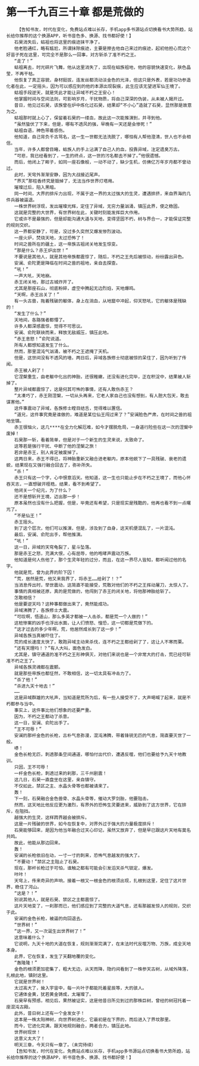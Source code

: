 # 第一千九百三十章 都是荒做的
        【告知书友，时代在变化，免费站点难以长存，手机app多书源站点切换看书大势所趋，站长给你推荐的这个换源APP，听书音色多、换源、找书都好使！】
       石昊消失后，蛄祖也将这里的痕迹抹干净了。
       他老脸通红，略有尴尬，所谓抹除痕迹，主要是擦去他自己来过的痕迹，起初他担心荒这个好苗子死在这里，可完全不是那么一回事，对方斩杀了准不朽之王。
       “走了！”
       蛄祖离去，时光碎片飞舞，他从这里消失了，出现在蛄族祖地，他的容貌快速变化，肤色晶莹，不再干枯。
       他恢复了真正容貌，身材挺拔，连发丝都流动淡金色的光泽，但这只是外表，若是功功参造化者在此，一定摇头，因为可以感应到的他的本源出现裂痕，此生应该无望进军仙王境了。
       蛄祖手段逆天，就是凭此才能让异域不朽之王安心！
       他掌握时间与空间法则，可影响岁月，干扰物质，将自己深深的伪装，从未被人揭开过。
       昔日，他见过石昊，该族曾在炉中炼化过石昊，结果却“不小心”造就了石昊，显然那是故意为之。
       蛄祖那时就上心了，保留着石昊的一缕血，故此这一次能推演到，并寻到他。
       “虽然蛰伏了下来，但是，哪有不透风的强，早晚有一天还是会惨死！”
       蛄祖自语，神色带着感伤。
       他知道，自己背负千古骂名，这一生一世都无法洗脱了，哪怕有人帮他澄清，世人也不会相信。
       当年，许多人都曾目睹，蛄族人的手上沾满了自己人的血，投靠异域，注定遗臭万古。
       “可悲，我已经看到了，一生的终点，这一世的污名都去不掉了。”他很遗憾。
       而后，他闭上了眸子，如同一座石像般，一动不动了，缺少生机，仿佛亿万年岁月都不曾动过。
       此时，天穹外渐渐安静，因为大战接近尾声。
       “界灭”那柱香终究是毁掉了，无法当作世界灯塔用。
       璀璨过后，陷入黑暗。
       同一时间，大界的排斥力出现，不属于这一界的太过强大的生灵，遭遇排挤，来自界海的几件兵器被逼退。
       一株世界树浮现，发出璀璨光辉，定住了异域，无穷力量汹涌，镇压此界，使之稳固。
       这就是完整的大世界，有世界树在此，关键时刻能发挥巨大作用。
       它或许不是最强的，但是却能沟通大道与天地，变得坚固不朽，树与界合一，才能保证完整的规则交织。
       这一界都安静了，可是，没过多久突然又爆发惨烈波动。
       一座火炉，焚烧天地，太过恐怖了！
       时间之兽所在的疆土，这一帝族古祖闭关地发生惊变。
       “那是什么？赤王炉出世！”
       不要说是其他人，就是其他帝族都震惊了，随后，不朽之王先后被惊动，纷纷露出异色。
       安澜、俞陀更是降临在时间之兽的祖地，亲自去探查。
       “吼！”
       一声大吼，天地崩。
       赤王闭关地，那过古城炸开了。
       尤其是那座石山，彻底粉碎，虚空中腾起无边烈焰，天地爆鸣。
       “天啊，赤王出关了！”
       有一头古兽，拖着残破的躯体，身上在淌血，从地窟中冲起，仰天怒吼，它的躯体是残缺的！
       “发生了什么？”
       天地间，各路强者都懵了。
       许多人都深感震惊，觉得不可思议。
       安澜、俞陀联袂而来，释放无敌威压，镇压此地。
       “赤王息怒！”俞陀说道。
       所有人都想知道发生了什么。
       然而，那里混沌气汹涌，被不朽之王遮掩了天机。
       但是，这世间没有不透风的墙，两日后，异域各族修士彻底被惊的呆住了，因为听到了传闻。
       赤王被人剁了！
       它涅槃重生，由老躯中化出的神胎，还很稚嫩，还没有进化完毕，正在积淀中，结果被人斩掉了。
       整片异域都震惊了，这是何其可怖的事情，还有人敢伤赤王？
       “太凑巧了，赤王刚涅槃，一切从头再来，它老人家自己也没有想到，有人胆大包天，敢去谋害他。”
       这件事震动了异域，各族修士瞠目结舌，觉得难以置信。
       “道兄，这件事究竟是谁做的，难道是某位仙王闯过来了？”安澜脸色严肃，在时间之兽的祖地坐镇。
       赤王很恼火，这几****在全力化解厄难，如今才摆脱危局，一身道行险些在这一次的涅槃中废掉！
       石昊那一斩，看着简单，但是对于一个新生的生灵来说，太致命了。
       这等若是强行干扰、中断了他的涅槃之旅！
       若非是赤王，别人肯定被废掉了。
       这两日来，赤王不得已，将神胎重新又融合进老躯内，原本他蜕下了一具残破、衰老的遗蜕，结果现在又强行融合回去了，弥补所失。
       “杀！”
       赤王只有这一个字，心中恨意滔天。他知道，这一生也只能止步在不朽之王境了，而他心怀吞天志，一直想破开桎梏，结果，看不到希望了。
       他闭关一个纪元，为了什么？
       还不是想斩开王境，迈出那一步！
       原本虽然也没有什么把握，但是，毕竟还有希望，只是现实是残酷的，他再也看不到一点曙光了。
       “不是仙王！”
       赤王摇头。
       到了这个层次，他们可以推演，但是，涉及到了自身，这天机便混乱了，一片混沌。
       最后，安澜、俞陀出手，帮他推演。
       “吼！”
       这一日，异域的天穹龟裂了，星斗坠落。
       那是赤王之怒，充满大恨，心有屈辱，他的咆哮声震动万族。
       他知道是何人伤他了，那个生灵年轻的过分，而且，在这一界尽人皆知，都听闻过他的名字。
       他就是荒，曾为此界的阶下囚！
       “荒，居然是荒，他又来我界了，将赤王……给剁了！？”
       当消息传出时，举世震动，这简直不能接受，荒敢对他们的不朽之王挥动屠刀，太惊人了。
       事情的真相被还原，真的是荒做的，他闯到了赤王的闭关地，将他那神胎给斩了。
       怎敢相信？
       他是要逆天吗？这种事都做出来了，竟然能成功。
       异域沸腾了，各族修士大震。
       “可叹啊，悟道山，那么多英才都被一人击杀，都是荒一个人做的！”
       这桩惨案的凶手也浮出水面，让人们愤怒、惶恐，这一切都是荒做下的。
       “这才过去的多少年啊，荒，他居然成长到了这一步！”
       异域各族当真被吓住了。
       荒的成长速度太快了，敢跑异域主动来杀伐，连不朽之王都给剁了了，这让人不寒而栗。
       “还有天理吗！？”有人大叫，面色发白。
       尤其是，镇守通道的准不朽之王形神俱灭，对他们来说也是一个非常大的打击，荒已经可斩准不朽之王了。
       异域各族灵魂都在震颤。
       就是那些帝族也都怔然，不敢相信，这一切太具有冲击力了。
       “杀了他！”
       “杀进九天十地去！”
       ……
       这是异域群雄的大吼声，当知道是荒所为后，有一些人接受不了，大声喝喊了起来，就是不朽都参与当中。
       事实上，这件事比他们想象的还要严重。
       因为，不朽之王都动了杀意。
       这一日，安澜、俞陀出手了。
       “王不可辱！”
       安澜的那杆金色的长枪，古朴气息弥漫，混沌沸腾，带着锋锐无匹的气息，简直要灭世了一般。
       哧！
       金色长枪无匹，刺透那条空间通道，哪怕付出代价，遭遇反噬，他们也要给予九天十地教训。
       只因，王不可辱！
       一杆金色长枪，刺透过来的刹那，三千州剧震！
       这几日，石昊一直盘坐在这里，亲自镇守。
       不仅如此，禁区之主、水晶头骨等也都被请来了。
       轰！
       下一刻，石昊融合金色兽骨、水晶头骨等，催动大罗剑胎，他要阻击。
       然而，这天地比他反应更为激烈，有界外的恐怖生灵要进来，威胁到了这方世界，它在排斥，在阻挡。
       越强大的生灵，这样跨界越会被排斥。
       这是一片残破的世界，如今在恢复中，对界外过于强大的力量极度排斥！
       石昊能够回来，是因为他当年融合过天心印记，虽然又放弃了，但是早已跟这片天地有莫名共鸣。
       故此，他能从那边回来。
       轰！
       安澜的长枪依旧在动，一寸一寸的刺来，恐怖气息越发的强大了。
       “不要动！”禁区之主阻止了石昊。
       现在，那杆长枪过于可怕，谁触之都有可能会引发滔天杀气锁定，爆发。
       咔咔！
       天穹上，传来奇异的声响，接着一根又一根金色的根须出现，扎根到这里，定住了这片世界，稳住了河山。
       “这是？！”
       别说其他人，就是石昊、禁区之主都震惊了。
       这片天地变了，一刹那而已，他们感应到了完整的大道气息，还有那越发惊人的规则，交织于此。
       安澜的金色长枪，被逼的向回退去。
       “世界树！”
       “这一界，又一次诞生出世界树了！”
       这意味着什么？
       它说明，九天十地的大道在恢复，规则渐渐完满了，在末法时代反噬万物、万族，成全天地本身。
       此界，它在恢复，发生了天翻地覆的变化。
       “轰隆隆！”
       金色的根须更加密集了，粗大无边，从天而降，隐约间看到了一株参天古树，从域外降落，扎根此地，镇封这里。
       它就是世界树！
       太过高大了，耸入宇宙中，每一片叶子都能托着星辰等，大的骇人。
       它通体金黄，犹若黄金铸成，太璀璨了。
       石昊早有预感，相见后，果然被证实，这是他昔日所见到过的那株巨树，曾经的树冠托着一座混沌古殿。
       此外，昔日树上还有一个金发女子！
       这本是一株太阳神树，向世界树进化，它最初是在下界的，而后进入了界坟那里。
       而今，它进化完满，跟天地规则融合，两者合力，镇压此地。
       世界树现世！
       这意义太大了！
       明天三章，今天只有一章了。（未完待续）
       【告知书友，时代在变化，免费站点难以长存，手机app多书源站点切换看书大势所趋，站长给你推荐的这个换源APP，听书音色多、换源、找书都好使！】